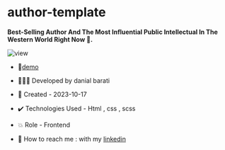 # author-template

**Best-Selling Author And The Most Influential Public Intellectual In The Western World Right Now 📖.**

![view](https://github.com/danial-barati/author-template/assets/104683176/9e95f6dd-d59e-4e2d-a06c-dde5e7ba1f5c)

- 🔗[demo](https://danial-barati.github.io/author-template/)

- 👩🏻‍💻 Developed by danial barati

- 📆 Created - 2023-10-17

- ✔️ Technologies Used - Html , css , scss

- 💥 Role - Frontend

- 📲 How to reach me : with my [linkedin](https://www.linkedin.com/in/danial-barati-0a9804291/)
